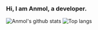 ### Hi, I am Anmol, a developer.

<!--
**anmolsahu2k/anmolsahu2k** is a ✨ _special_ ✨ repository because its `README.md` (this file) appears on your GitHub profile.
Here are some ideas to get you started:
- 🔭 I’m currently working on ...
- 🌱 I’m currently learning ...
- 👯 I’m looking to collaborate on ...
- 🤔 I’m looking for help with ...
- 💬 Ask me about ...
- 📫 How to reach me: ...
- 😄 Pronouns: ...
- ⚡ Fun fact: ...
-->

![Anmol's github stats](https://github-readme-stats.vercel.app/api?username=anmolsahu2k&hide=stars&count_private=true&theme=radical&show_icons=true)
![Top langs](https://github-readme-stats.vercel.app/api/top-langs?username=anmolsahu2k&layout=compact&theme=radical)
